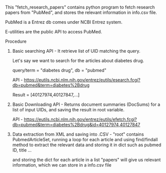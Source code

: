 This "fetch_research_papers" contains python program to fetch research papers from "PubMed", and stores the relevant information in info.csv file.

PubMed is a Entrez db comes under NCBI Entrez system.

E-utilities are the public API to access PubMed.

Procedure 
1. Basic searching API - It retrieve list of UID matching the query.
   
   Let's say we want to search for the articles about diabetes drug.

   query/term = "diabetes drug", db = "pubmed"

   API - https://eutils.ncbi.nlm.nih.gov/entrez/eutils/esearch.fcgi?db=pubmed&term=diabetes%2Bdrug

   Result = [40127974,40127847,...]


2. Basic Downloading API - Returns document summaries (DocSums) for a list of input UIDs, and saving the result in root variable.

   API - https://eutils.ncbi.nlm.nih.gov/entrez/eutils/efetch.fcgi?db=pubmed&term=diabetes%2Bdrug&id=40127974,40127847


3. Data extraction from XML and saving into .CSV - "root" contains PubmedArticleSet, running a loop for each article and using find/findall method to extract the relevant data and storing it in dict such as pubmed ID, title ...

   and storing the dict for each article in a list "papers" will give us relevant information, which we can store in a info.csv file
